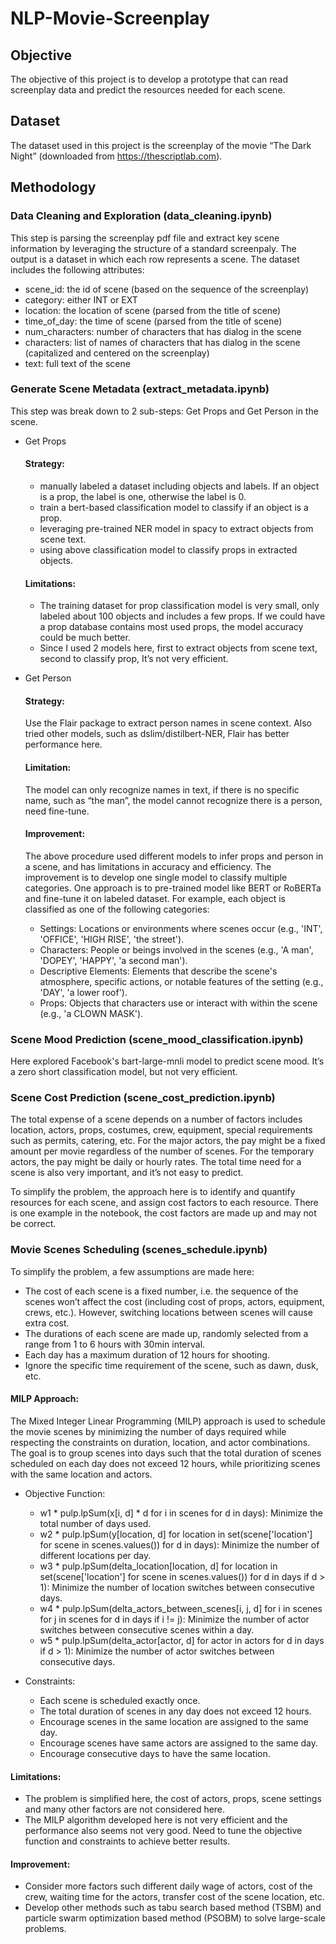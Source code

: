 # NLP-Movie-Screenplay

## Objective
The objective of this project is to develop a prototype that can read screenplay data and predict the resources needed for each scene.

## Dataset
The dataset used in this project is the screenplay of the movie “The Dark Night” (downloaded from https://thescriptlab.com).

## Methodology
### Data Cleaning and Exploration (data_cleaning.ipynb)

  This step is parsing the screenplay pdf file and extract key scene information by leveraging the structure of a standard screenpaly. The output is a dataset in which each row represents a scene. The dataset includes     the following attributes:
  - scene_id: the id of scene (based on the sequence of the screenplay)
  - category: either INT or EXT
  - location: the location of scene (parsed from the title of scene)
  - time_of_day: the time of scene (parsed from the title of scene)
  - num_characters: number of characters that has dialog in the scene
  - characters: list of names of characters that has dialog in the scene (capitalized and centered on the screenplay)
  - text: full text of the scene

### Generate Scene Metadata (extract_metadata.ipynb)

  This step was break down to 2 sub-steps: Get Props and Get Person in the scene.

- Get Props

  #### Strategy: 
  - manually labeled a dataset including objects and labels. If an object is a prop, the label is one, otherwise the label is 0.
  - train a bert-based classification model to classify if an object is a prop.
  - leveraging pre-trained NER model in spacy to extract objects from scene text.
  - using above classification model to classify props in extracted objects. 

  #### Limitations:
  - The training dataset for prop classification model is very small, only labeled about 100 objects and includes a few props. If we could have a prop database contains most used props, the model accuracy could be           much better.
  - Since I used 2 models here, first to extract objects from scene text, second to classify prop, It’s not very efficient.

- Get Person 

  #### Strategy:
  Use the Flair package to extract person names in scene context. Also tried other models, such as dslim/distilbert-NER, Flair has better performance here.

  #### Limitation: 
  The model can only recognize names in text, if there is no specific name, such as “the man”, the model cannot recognize there is a person, need fine-tune.

  #### Improvement:
  The above procedure used different models to infer props and person in a scene, and has limitations in accuracy and efficiency. The improvement is to develop one single model to classify multiple categories. One         approach is to pre-trained model like BERT or RoBERTa and fine-tune it on labeled dataset.
  For example, each object is classified as one of the following categories:

    - Settings: Locations or environments where scenes occur (e.g., 'INT', 'OFFICE', 'HIGH RISE', 'the street').
    - Characters: People or beings involved in the scenes (e.g., 'A man', 'DOPEY', 'HAPPY', 'a second man').
    - Descriptive Elements: Elements that describe the scene's atmosphere, specific actions, or notable features of the setting (e.g., 'DAY', 'a lower roof').
    - Props: Objects that characters use or interact with within the scene (e.g., 'a CLOWN MASK').

###	Scene Mood Prediction (scene_mood_classification.ipynb)
  Here explored Facebook's bart-large-mnli model to predict scene mood. It’s a zero short classification model, but not very efficient.


### Scene Cost Prediction (scene_cost_prediction.ipynb)
  The total expense of a scene depends on a number of factors includes location, actors, props, costumes, crew, equipment, special requirements such as permits, catering, etc. For the major actors, the pay might be a       fixed amount per movie regardless of the number of scenes. For the temporary actors, the pay might be daily or hourly rates. The total time need for a scene is also very important, and it’s not easy to predict.

  To simplify the problem, the approach here is to identify and quantify resources for each scene, and assign cost factors to each resource. There is one example in the notebook, the cost factors are made up and may not    be correct. 


### Movie Scenes Scheduling (scenes_schedule.ipynb)

To simplify the problem, a few assumptions are made here:

  - The cost of each scene is a fixed number, i.e. the sequence of the scenes won’t affect the cost (including cost of props, actors, equipment, crews, etc.). However, switching locations between scenes will cause            extra cost. 
  - The durations of each scene are made up, randomly selected from a range from 1 to 6 hours with 30min interval.
  - Each day has a maximum duration of 12 hours for shooting.
  - Ignore the specific time requirement of the scene, such as dawn, dusk, etc.

  #### MILP Approach:
  The Mixed Integer Linear Programming (MILP) approach is used to schedule the movie scenes by minimizing the number of days required while respecting the constraints on duration, location, and actor combinations. The      goal is to group scenes into days such that the total duration of scenes scheduled on each day does not exceed 12 hours, while prioritizing scenes with the same location and actors.

  - Objective Function:
    - w1 * pulp.lpSum(x[i, d] * d for i in scenes for d in days): Minimize the total number of days used.
    - w2 * pulp.lpSum(y[location, d] for location in set(scene['location'] for scene in scenes.values()) for d in days): Minimize the number of different locations per day.
    - w3 * pulp.lpSum(delta_location[location, d] for location in set(scene['location'] for scene in scenes.values()) for d in days if d > 1): Minimize the number of location switches between consecutive days.
    - w4 * pulp.lpSum(delta_actors_between_scenes[i, j, d] for i in scenes for j in scenes for d in days if i != j): Minimize the number of actor switches between consecutive scenes within a day.
    - w5 * pulp.lpSum(delta_actor[actor, d] for actor in actors for d in days if d > 1): Minimize the number of actor switches between consecutive days.
  
  - Constraints:
    - Each scene is scheduled exactly once.
    - The total duration of scenes in any day does not exceed 12 hours.
    - Encourage scenes in the same location are assigned to the same day.
    - Encourage scenes have same actors are assigned to the same day.
    - Encourage consecutive days to have the same location.

#### Limitations:
  
- The problem is simplified here, the cost of actors, props, scene settings and many other factors are not considered here.
-	The MILP algorithm developed here is not very efficient and the performance also seems not very good. Need to tune the objective function and constraints to achieve better results.

#### Improvement:
  
  -	Consider more factors such different daily wage of actors, cost of the crew, waiting time for the actors, transfer cost of the scene location, etc.
  -	Develop other methods such as tabu search based method (TSBM) and particle swarm optimization based method (PSOBM) to solve large-scale problems.





